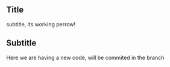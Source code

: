 ## Title

subtitle, its working perrow!

## Subtitle

Here we are having a new code, will be commited in the branch